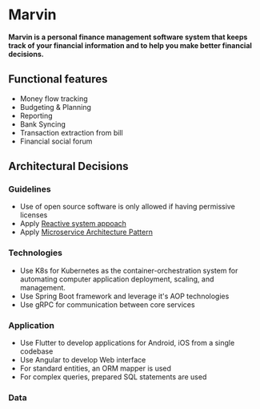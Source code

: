 # Marvin

**Marvin is a personal finance management software system that keeps track of your financial information and to help you make better financial decisions.**

## Functional features

- Money flow tracking
- Budgeting & Planning
- Reporting
- Bank Syncing
- Transaction extraction from bill
- Financial social forum

## Architectural Decisions

### Guidelines 

- Use of open source software is only allowed if having permissive licenses
- Apply [Reactive system appoach](https://www.reactivemanifesto.org/)
- Apply [Microservice Architecture Pattern](http://martinfowler.com/microservices/)

### Technologies

- Use K8s for Kubernetes as the container-orchestration system for automating computer application deployment, scaling, and management. 
- Use Spring Boot framework and leverage it's AOP technologies
- Use gRPC for communication between core services 

### Application

- Use Flutter to develop applications for Android, iOS from a single codebase
- Use Angular to develop Web interface
- For standard entities, an ORM mapper is used
- For complex queries, prepared SQL statements are used

### Data



 


